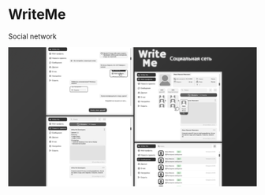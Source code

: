 # WriteMe
 Social network

![ ](https://github.com/AigizIskuzhin/WriteMe/blob/dev/Documentation/Design/Website/Images/PresentationSmall.png)
